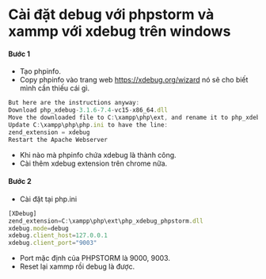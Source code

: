 # Cài đặt debug với phpstorm và xammp với xdebug trên windows

#### Bước 1
- Tạo phpinfo.
- Copy phpinfo vào trang web https://xdebug.org/wizard nó sẽ cho biết mình cần thiếu cái gì.
```js
But here are the instructions anyway:
Download php_xdebug-3.1.6-7.4-vc15-x86_64.dll
Move the downloaded file to C:\xampp\php\ext, and rename it to php_xdebug.dll
Update C:\xampp\php\php.ini to have the line:
zend_extension = xdebug
Restart the Apache Webserver
```
- Khi nào mà phpinfo chứa xdebug là thành công.
- Cài thêm xdebug extension trên chrome nữa.
#### Bước 2
- Cài đặt tại php.ini
```js
[XDebug]
zend_extension=C:\xampp\php\ext\php_xdebug_phpstorm.dll
xdebug.mode=debug
xdebug.client_host=127.0.0.1
xdebug.client_port="9003"
```
- Port mặc định của PHPSTORM là 9000, 9003.
- Reset lại xammp rồi debug là được.


